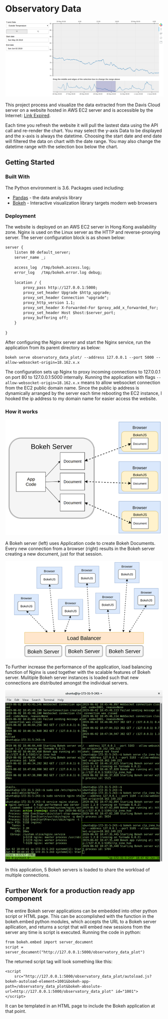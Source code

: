 # Observatory Data

![website](docs/Website_Layout.png)

This project process and visualize the data extracted from the Davis Cloud server on a website hosted in AWS EC2 server and is accessible by the Internet: [Link Expired](google.com).

Each time you refresh the website it will pull the lastest data using the API call and re-render the chart. You may select the y-axis Data to be displayed and the x-axis is always the datetime. Choosing the start date and end date will filtered the data on chart with the date range. You may also change the datetime range with the selection box below the chart.

## Getting Started

### Built With

The Python environment is 3.6. Packages used including:
* [Pandas](https://pandas.pydata.org/) - the data analysis library
* [Bokeh](https://bokeh.pydata.org/en/latest/) - Interactive visualization library targets modern web browsers

### Deployment

The website is deployed on an AWS EC2 server in Hong Kong availability zone. Nginx is used on the Linux server as the HTTP and reverse-proxying server. The server configuration block is as shown below:
```
server {
    listen 80 default_server;
    server_name _;

    access_log  /tmp/bokeh.access.log;
    error_log   /tmp/bokeh.error.log debug;

    location / {
        proxy_pass http://127.0.0.1:5000;
        proxy_set_header Upgrade $http_upgrade;
        proxy_set_header Connection "upgrade";
        proxy_http_version 1.1;
        proxy_set_header X-Forwarded-For $proxy_add_x_forwarded_for;
        proxy_set_header Host $host:$server_port;
        proxy_buffering off;
    }

}
```

After configuring the Nginx server and start the Nginx service, run the application from its parent directory as below:
```
bokeh serve observatory_data_plot/ --address 127.0.0.1 --port 5000 --allow-websocket-origin=18.162.x.x
```

The configuration sets up Nginx to proxy incoming connections to 127.0.0.1 on port 80 to 127.0.0.1:5000 internally. Running the application with flags ```--allow-websocket-origin=18.162.x.x``` means to allow websocket connection from the EC2 public domain name. Since the public ip address is dynamically arranged by the server each time rebooting the EC2 instance, I hooked the ip address to my domain name for easier access the website.

### How it works
<img src="docs/Building_Bokeh_Applications.png" width="500">

A Bokeh server (left) uses Application code to create Bokeh Documents. Every new connection from a browser (right) results in the Bokeh server creating a new document, just for that session. 

<img src="docs/Bokeh_Load_Balancer.png" width="500">

To Further increase the performance of the application, load balancing function of Nginx is used together with the scalable features of Bokeh server. Mulitiple Bokeh server instances is loaded such that new connections are distributed amongst the individual servers.

<img src="docs/Actual_Operation.png" width="500">

In this application, 5 Bokeh servers is loaded to share the workload of multiple connections.

## Further Work for a production ready app component

The entire Bokeh server applications can be embedded into other python script or HTML page. This can be accomplished with the function in the bokeh.embed python modules, which accepts the URL to a Bokeh server apllication, and returns a script that will embed new sessions from the server any time is script is executed. Running the code in python:

```
from bokeh.embed import server_document
script = server_document("http://127.0.0.1:5000/observatory_data_plot")
```

The returned script tag will look something like this:

```
<script
    src="http://127.0.0.1:5000/observatory_data_plot/autoload.js?bokeh-autoload-element=1001&bokeh-app-path=/observatory_data_plot&bokeh-absolute-url=http://127.0.0.1:5000/observatory_data_plot" id="1001">
</script>
```

It can be templated in an HTML page to include the Bokeh application at that point.